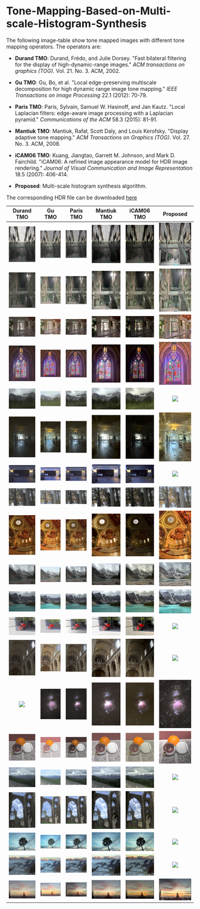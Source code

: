 # Tone-Mapping-Based-on-Multi-scale-Histogram-Synthesis

The following image-table show tone mapped images with different tone mapping operators. The operators are: 

- **Durand TMO**: Durand, Frédo, and Julie Dorsey. "Fast bilateral filtering for the display of high-dynamic-range images." *ACM transactions on graphics (TOG)*. Vol. 21. No. 3. ACM, 2002.

- **Gu TMO**:   Gu, Bo, et al. "Local edge-preserving multiscale decomposition for high dynamic range image tone mapping." *IEEE Transactions on image Processing* 22.1 (2012): 70-79.

- **Paris TMO**: Paris, Sylvain, Samuel W. Hasinoff, and Jan Kautz. "Local Laplacian filters: edge-aware image processing with a Laplacian pyramid." *Communications of the ACM* 58.3 (2015): 81-91.

- **Mantiuk TMO**: Mantiuk, Rafał, Scott Daly, and Louis Kerofsky. "Display adaptive tone mapping." *ACM Transactions on Graphics (TOG)*. Vol. 27. No. 3. ACM, 2008.

- **iCAM06 TMO**: Kuang, Jiangtao, Garrett M. Johnson, and Mark D. Fairchild. "iCAM06: A refined image appearance model for HDR image rendering." *Journal of Visual Communication and Image Representation* 18.5 (2007): 406-414.

- **Proposed**: Multi-scale histogram synthesis algorithm.

  

The corresponding HDR file can be downloaded [here](./HDR_files)



|                         Durand TMO                         |                       Gu TMO                       |                        Paris TMO                         |                       Mantiuk TMO                       |                 iCAM06 TMO                 |                 Proposed                 |
| :--------------------------------------------------------: | :------------------------------------------------: | :------------------------------------------------------: | :-----------------------------------------------------: | :----------------------------------------: | :--------------------------------------: |
| ![Durand](./images/AtriumMorning/AtriumMorning_durand.jpg) | ![Gu](./images/AtriumMorning/AtriumMorning_Gu.jpg) | ![Paris](./images/AtriumMorning/AtriumMorning_paris.jpg) | ![](./images/AtriumMorning/AtriumMorning_mantiuk08.jpg) |   ![](./images/AtriumMorning/icam06.jpg)   | ![Ours](./images/AtriumMorning/Ours.png) |
|            ![](./images/AtriumNight/durand.jpg)            |          ![](./images/AtriumNight/gu.jpg)          |           ![](./images/AtriumNight/paris.jpg)            |          ![](./images/AtriumNight/mantiuk.jpg)          |    ![](./images/AtriumNight/icam06.jpg)    |    ![](./images/AtriumNight/ours.png)    |
|              ![](./images/belgium/durand.jpg)              |            ![](./images/belgium/Gu.jpg)            |             ![](./images/belgium/paris.jpg)              |            ![](./images/belgium/mantiuk.jpg)            |      ![](./images/belgium/icam06.jpg)      |      ![](./images/belgium/ours.png)      |
|             ![](./images/cathedral/durand.jpg)             |           ![](./images/cathedral/gu.jpg)           |            ![](./images/cathedral/paris.jpg)             |           ![](./images/cathedral/mantiuk.jpg)           |     ![](./images/cathedral/icam06.jpg)     |     ![](./images/cathedral/ours.png)     |
|             ![](./images/crowfoot/durand.jpg)              |           ![](./images/crowfoot/gu.jpg)            |             ![](./images/crowfoot/paris.jpg)             |           ![](./images/crowfoot/mantiuk.jpg)            |     ![](./images/crowfoot/icam06.jpg)      |     ![](./images/crowfoot/ours.png)      |
|           ![](./images/designCenter/durand.jpg)            |         ![](./images/designCenter/gu.jpg)          |           ![](./images/designCenter/paris.jpg)           |         ![](./images/designCenter/mantiuk.jpg)          |   ![](./images/designCenter/icam06.jpg)    |   ![](./images/designCenter/ours.png)    |
|              ![](./images/garage/durand.jpg)               |            ![](./images/garage/gu.jpg)             |              ![](./images/garage/paris.jpg)              |            ![](./images/garage/mantiuk.jpg)             |      ![](./images/garage/icam06.jpg)       |      ![](./images/garage/ours.png)       |
|               ![](images\groveD\durand.jpg)                |             ![](images\groveD\gu.jpg)              |               ![](images\groveD\paris.jpg)               |             ![](images\groveD\mantiuk.jpg)              |       ![](images\groveD\icam06.jpg)        |       ![](images\groveD\ours.png)        |
|             ![](./images/memorial/durand.jpg)              |           ![](./images/memorial/gu.jpg)            |             ![](./images/memorial/paris.jpg)             |           ![](./images/memorial/mantiuk.jpg)            |     ![](./images/memorial/icam06.jpg)      |     ![](./images/memorial/ours.png)      |
|              ![](images/Moraine1/durand.jpg)               |            ![](images/Moraine1/gu.jpg)             |              ![](images/Moraine1/paris.jpg)              |            ![](images/Moraine1/mantiuk.jpg)             |      ![](images/Moraine1/icam06.jpg)       |      ![](images/Moraine1/ours.png)       |
|              ![](images/Moraine2/durand.jpg)               |            ![](images/Moraine2/gu.jpg)             |              ![](images/Moraine2/paris.jpg)              |            ![](images/Moraine2/mantiuk.jpg)             |      ![](images/Moraine2/icam06.jpg)       |      ![](images/Moraine2/ours.png)       |
|               ![](./images/moto/durand.jpg)                |             ![](./images/moto/gu.jpg)              |               ![](./images/moto/paris.jpg)               |             ![](./images/moto/mantiuk.jpg)              |       ![](./images/moto/icam06.jpg)        |       ![](./images/moto/ours.png)        |
|         ![](./images/nancy_cathedral_2/durand.jpg)         |       ![](./images/nancy_cathedral_2/gu.jpg)       |        ![](./images/nancy_cathedral_2/paris.jpg)         |       ![](./images/nancy_cathedral_2/mantiuk.jpg)       | ![](./images/nancy_cathedral_2/icam06.jpg) | ![](./images/nancy_cathedral_2/ours.png) |
|               ![](./images/orion/durand.jpg)               |             ![](./images/orion/gu.jpg)             |              ![](./images/orion/paris.jpg)               |             ![](./images/orion/mantiuk.jpg)             |       ![](./images/orion/icam06.jpg)       |       ![](./images/orion/ours.png)       |
|              ![](./images/rend01/durand.jpg)               |            ![](./images/rend01/gu.jpg)             |              ![](./images/rend01/paris.jpg)              |            ![](./images/rend01/mantiuk.jpg)             |      ![](./images/rend01/icam06.jpg)       |      ![](./images/rend01/ours.png)       |
|             ![](./images/Rockies3b/durand.jpg)             |           ![](./images/Rockies3b/gu.jpg)           |            ![](./images/Rockies3b/paris.jpg)             |           ![](./images/Rockies3b/mantiuk.jpg)           |     ![](./images/Rockies3b/icam06.jpg)     |     ![](./images/Rockies3b/ours.png)     |
|             ![](./images/tinterna/durand.jpg)              |           ![](./images/tinterna/gu.jpg)            |             ![](./images/tinterna/paris.jpg)             |           ![](./images/tinterna/mantiuk.jpg)            |     ![](./images/tinterna/icam06.jpg)      |     ![](./images/tinterna/ours.png)      |
|                ![](./images/tmN/durand.jpg)                |              ![](./images/tmN/gu.jpg)              |               ![](./images/tmN/paris.jpg)                |              ![](./images/tmN/mantiuk.jpg)              |        ![](./images/tmN/icam06.jpg)        |        ![](./images/tmN/ours.png)        |
|            ![](./images/Vernicular/durand.jpg)             |          ![](./images/Vernicular/gu.jpg)           |            ![](./images/Vernicular/paris.jpg)            |          ![](./images/Vernicular/mantiuk.jpg)           |    ![](./images/Vernicular/icam06.jpg)     |    ![](./images/Vernicular/ours.png)     |
|            ![](./images/vinesunset/durand.jpg)             |          ![](./images/vinesunset/gu.jpg)           |            ![](./images/vinesunset/paris.jpg)            |          ![](./images/vinesunset/mantiuk.jpg)           |    ![](./images/vinesunset/icam06.jpg)     |    ![](./images/vinesunset/ours.png)     |











